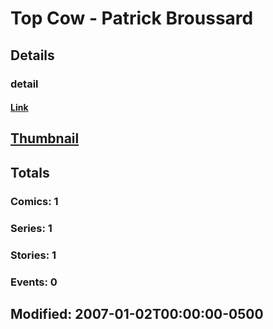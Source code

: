 # Top Cow - Patrick Broussard 
## Details
### detail
#### [Link](http://marvel.com/comics/creators/10048/top_cow_-_patrick_broussard?utm_campaign=apiRef&utm_source=225578a89fc76f3d20fbffda5d17a88d)
## [Thumbnail](http://i.annihil.us/u/prod/marvel/i/mg/c/40/4bb3f6f456cc1.jpg)
## Totals
### Comics: 1
### Series: 1
### Stories: 1
### Events: 0
## Modified: 2007-01-02T00:00:00-0500